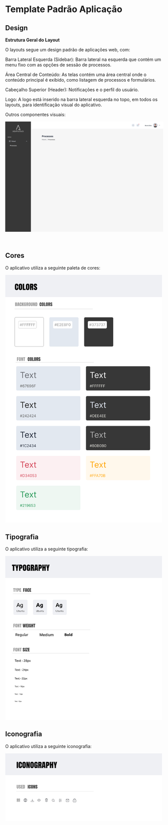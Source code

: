 # Template Padrão Aplicação


## Design

  **Estrutura Geral do Layout**
   
  O layouts segue um design padrão de aplicações web, com:
  
  Barra Lateral Esquerda (Sidebar): Barra lateral na esquerda que contém um menu fixo com as opções de sessão de processos.
  
  Área Central de Conteúdo: As telas contém uma área central onde o conteúdo principal é exibido, como listagem de processos e formulários.
  
  Cabeçalho Superior (Header): Notificações e o perfil do usuário.

  Logo: A logo está inserido na barra lateral esquerda no topo, em todos os layouts, para identificação visual do aplicativo.

  Outros componentes visuais:

![Menu, Barra Superior e BreadCrumbs](img/menu_topbar_breadcrumbs.png)

<br>


## Cores

O aplicativo utiliza a seguinte paleta de cores:

<img src="img/colors.png" alt="Paleta Cores" width="500">



<br>


## Tipografia

O aplicativo utiliza a seguinte tipografia:

<img src="img/typography.png" alt="Tipografia" width="500">

<br>


## Iconografia

O aplicativo utiliza a seguinte iconografia:

<img src="img/iconography.png" alt="Iconografia" width="500">


